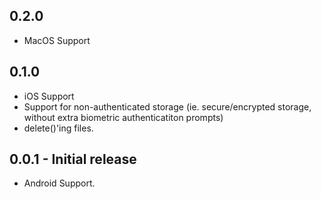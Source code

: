 ## 0.2.0

* MacOS Support

## 0.1.0

* iOS Support
* Support for non-authenticated storage (ie. secure/encrypted storage, 
  without extra biometric authenticatiton prompts)
* delete()'ing files.

## 0.0.1 - Initial release

* Android Support.
